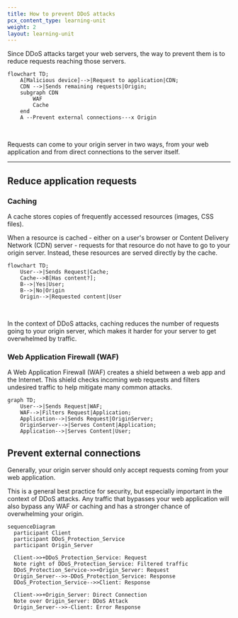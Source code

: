 ```yaml
---
title: How to prevent DDoS attacks
pcx_content_type: learning-unit
weight: 2
layout: learning-unit
---
```


Since DDoS attacks target your web servers, the way to prevent them is to reduce requests reaching those servers.

```mermaid
flowchart TD;
    A[Malicious device]-->|Request to application|CDN;
    CDN -->|Sends remaining requests|Origin;
    subgraph CDN
        WAF
        Cache
    end
    A --Prevent external connections---x Origin
```
<br/>

Requests can come to your origin server in two ways, from your web application and from direct connections to the server itself.

---

## Reduce application requests

### Caching

A cache stores copies of frequently accessed resources (images, CSS files).

When a resource is cached - either on a user's browser or Content Delivery Network (CDN) server - requests for that resource do not have to go to your origin server. Instead, these resources are served directly by the cache.

```mermaid
flowchart TD;
    User-->|Sends Request|Cache;
    Cache-->B[Has content?];
    B-->|Yes|User;
    B-->|No|Origin
    Origin-->|Requested content|User
```
<br/>

In the context of DDoS attacks, caching reduces the number of requests going to your origin server, which makes it harder for your server to get overwhelmed by traffic.

### Web Application Firewall (WAF)

A Web Application Firewall (WAF) creates a shield between a web app and the Internet. This shield checks incoming web requests and filters undesired traffic to help mitigate many common attacks.

```mermaid
graph TD;
    User-->|Sends Request|WAF;
    WAF-->|Filters Request|Application;
    Application-->|Sends Request|OriginServer;
    OriginServer-->|Serves Content|Application;
    Application-->|Serves Content|User;
```

## Prevent external connections

Generally, your origin server should only accept requests coming from your web application.

This is a general best practice for security, but especially important in the context of DDoS attacks. Any traffic that bypasses your web application will also bypass any WAF or caching and has a stronger chance of overwhelming your origin.

```mermaid
sequenceDiagram
  participant Client
  participant DDoS_Protection_Service
  participant Origin_Server
  
  Client->>+DDoS_Protection_Service: Request
  Note right of DDoS_Protection_Service: Filtered traffic
  DDoS_Protection_Service->>+Origin_Server: Request
  Origin_Server-->>-DDoS_Protection_Service: Response
  DDoS_Protection_Service-->>Client: Response
  
  Client->>+Origin_Server: Direct Connection
  Note over Origin_Server: DDoS Attack
  Origin_Server-->>-Client: Error Response
```